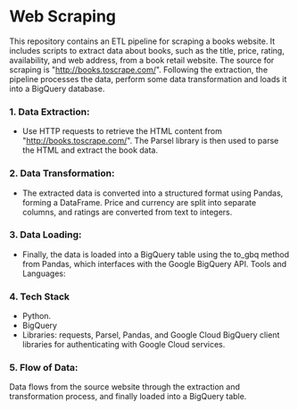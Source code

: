 #  Web Scraping


This repository contains an ETL pipeline for scraping a books website. It includes scripts to extract data about books, such as the title, price, rating, availability, and web address, from a book retail website. The source for scraping is "http://books.toscrape.com/".
Following the extraction, the pipeline processes the data, perform some data transformation and loads it into a BigQuery database. 


### 1. Data Extraction:

- Use HTTP requests to retrieve the HTML content from "http://books.toscrape.com/".
The Parsel library is then used to parse the HTML and extract the book data.

### 2. Data Transformation:

- The extracted data is converted into a structured format using Pandas, forming a DataFrame.
Price and currency are split into separate columns, and ratings are converted from text to integers.

### 3. Data Loading:

- Finally, the data is loaded into a BigQuery table using the to_gbq method from Pandas, which interfaces with the Google BigQuery API.
Tools and Languages:

### 4. Tech Stack
- Python.
- BigQuery
- Libraries: requests, Parsel, Pandas, and Google Cloud BigQuery client libraries for authenticating with Google Cloud services.

### 5. Flow of Data:
Data flows from the source website through the extraction and transformation process, and finally loaded into a BigQuery table.
